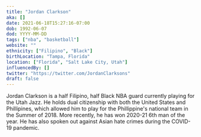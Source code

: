 ```yaml
---
title: "Jordan Clarkson"
aka: []
date: 2021-06-18T15:27:16-07:00
dob: 1992-06-07
dod: YYYY-MM-DD
tags: ["nba", "basketball"]
website: ""
ethnicity: ["Filipino", "Black"]
birthLocation: "Tampa, Florida"
location: ["Florida", "Salt Lake City, Utah"]
influencedBy: []
twitter: "https://twitter.com/JordanClarksons"
draft: false
---
```


Jordan Clarkson is a half Filipino, half Black NBA guard currently playing for the Utah Jazz. He holds dual citizenship with both the United States and Phillipines, which allowed him to play for the Phillippine's national team in the Summer of 2018. More recently, he has won 2020-21 6th man of the year. He has also spoken out against Asian hate crimes during the COVID-19 pandemic.
